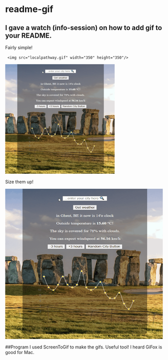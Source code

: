 ﻿# readme-gif
 
## I gave a watch (info-session) on how to add gif to your README.
Fairly simple!

`` <img src="localpathway.gif" width="350" height="350"/>``


<img src="BeCode/gif-watch/../../Demo_gif.gif" width="350" height="350"/>

Size them up!

<img src="BeCode/gif-watch/../../Demo_gif.gif" width="640" height="480"/>


##Program
I used ScreenToGif to make the gifs. 
Useful tool! 
I heard GiFox is good for Mac.
